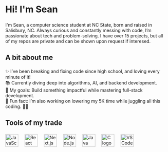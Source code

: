 <h1 align="left">Hi! I'm Sean</h1>

###

<p align="left">I'm Sean, a computer science student at NC State, born and raised in Salisbury, NC. Always curious and constantly messing with code, I’m passionate about tech and problem-solving. I have over 15 projects, but all of my repos are private and can be shown upon request if interesed.</p>

###

<h2 align="left">A bit about me</h2>

###

<p align="left">✨ I’ve been breaking and fixing code since high school, and loving every minute of it!<br>📚 Currently diving deep into algorithms, AI, and backend development.<br>🎯 My goals: Build something impactful while mastering full-stack development.<br>🎲 Fun fact: I’m also working on lowering my 5K time while juggling all this coding. 🏃‍♂️</p>

###

<h2 align="left">Tools of my trade</h2>

###

<div align="left">
  <img src="https://cdn.jsdelivr.net/gh/devicons/devicon/icons/javascript/javascript-original.svg" height="40" alt="JavaScript"  />
  <img width="12" />
  <img src="https://cdn.jsdelivr.net/gh/devicons/devicon/icons/react/react-original.svg" height="40" alt="React"  />
  <img width="12" />
  <img src="https://cdn.jsdelivr.net/gh/devicons/devicon/icons/nextjs/nextjs-original.svg" height="40" alt="Next.js"  />
  <img width="12" />
  <img src="https://cdn.jsdelivr.net/gh/devicons/devicon/icons/nodejs/nodejs-original.svg" height="40" alt="Node.js"  />
  <img width="12" />
  <img src="https://cdn.jsdelivr.net/gh/devicons/devicon/icons/java/java-original.svg" height="40" alt="Java logo"  />
  <img width="12" />
  <img src="https://cdn.jsdelivr.net/gh/devicons/devicon/icons/c/c-original.svg" height="40" alt="C logo"  />
  <img width="12" />
  <img src="https://cdn.jsdelivr.net/gh/devicons/devicon/icons/vscode/vscode-original.svg" height="40" alt="VS Code logo"  />
</div>
